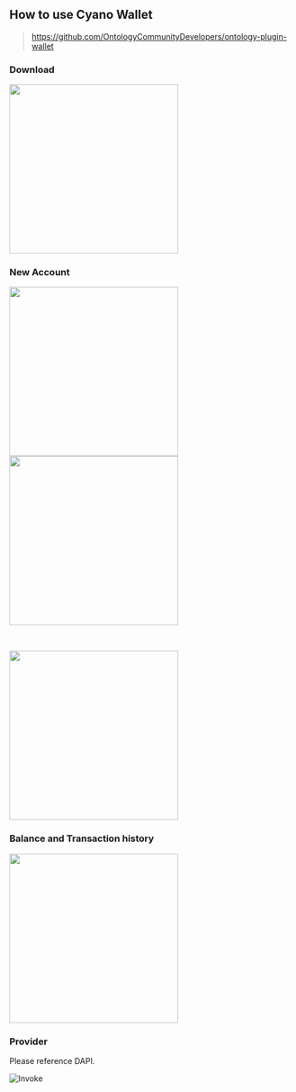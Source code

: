 
## How to use Cyano Wallet

> https://github.com/OntologyCommunityDevelopers/ontology-plugin-wallet

### Download

<p>
  <img width="300px" src="https://raw.githubusercontent.com/ontio-community/bounty-program-report/master/chrome-plugin/cayno-wallet/img/OEP/Dapi/OntologyWebWallet.png">
</p>

### New Account

<p>
  <img width="300px" src="https://raw.githubusercontent.com/ontio-community/bounty-program-report/master/chrome-plugin/cayno-wallet/img/OEP/Dapi/OntologyWebWallet2.png">
  <img width="300px" src="https://raw.githubusercontent.com/ontio-community/bounty-program-report/master/chrome-plugin/cayno-wallet/img/OEP/Dapi/OntologyWebWallet3.png">
</p>


<br>

<p>
  <img width="300px" src="https://raw.githubusercontent.com/ontio-community/bounty-program-report/master/chrome-plugin/cayno-wallet/img/OEP/Dapi/OntologyWebWallet4.png">
</p>

### Balance and Transaction history


<p>
  <img width="300px" src="https://raw.githubusercontent.com/ontio-community/bounty-program-report/master/chrome-plugin/cayno-wallet/img/OEP/Dapi/OntologyWebWallet5.png">
</p>

### Provider

Please reference DAPI.

![Invoke](https://s1.ax1x.com/2018/09/03/Pz5JO0.png) 
